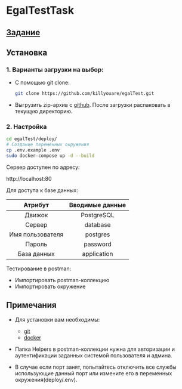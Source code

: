 # EgalTestTask

## [Задание](https://docs.google.com/document/d/1_7PywrF1Z5imFbRMVooqGybNsqWlkY3W2w8-k8Hy8EQ)

## Установка

### 1. Варианты загрузки на выбор:

- С помощью git clone:

  ```bash
  git clone https://github.com/killyouare/egalTest.git
  ```

- Выгрузить zip-архив с [github](https://github.com/killyouare/egalTest). После загрузки распаковать в текущую
  директорию.

### 2. Настройка

```bash
cd egalTest/deploy/
# Создание переменных окружения
cp .env.example .env
sudo docker-compose up -d --build
```

Сервер доступен по адресу:

http://localhost:80

Для доступа к базе данных:

|     Атрибут      | Вводимые данные |
| :--------------: |:---------------:|
|      Движок      |   PostgreSQL    |
|      Сервер      |    database     |
| Имя пользователя |    postgres     |
|      Пароль      |    password     |
|   База данных    |   application   |

Тестирование в postman:

- Импортировать postman-коллекцию
- Импортировать окружение

## Примечания

- Для установки вам необходимы:

    - [git](https://github.com/git-guides/install-git)
    - [docker](https://docs.docker.com/engine/install/)

- Папка Helpers в postman-коллекции нужна для авторизации и аутентификации заданных системой пользователя и админа.

- В случае если порт занят, попытайтесь отключить все службы использующие данный порт или измените его в переменных
  окружения(deploy/.env).
